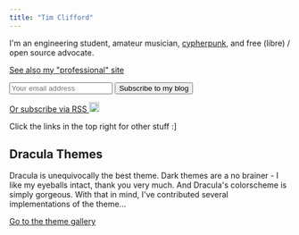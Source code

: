 ```yaml
---
title: "Tim Clifford"
---
```


I'm an engineering student, amateur musician,
[cypherpunk](/documents/cypherpunks-manifesto.html), and free (libre) / open
source advocate.

[See also my "professional" site](https://www.cl.cam.ac.uk/~tc565)

<div class="blog-updates-small">
  <form method="post" action="/subscribe.php" class="form">
   <input type="email" name="email" placeholder="Your email address"/>
   <input type="submit" name="email-button" value="Subscribe to my blog"/>
  </form>
</div>

<a href="/blog/rss.xml">Or subscribe via RSS <img style="height: 18px" src="/rss.svg" alt="RSS feed logo"/></a>

Click the links in the top right for other stuff :]

## Dracula Themes

Dracula is unequivocally the best theme. Dark themes are a no brainer -
I like my eyeballs intact, thank you very much. And Dracula's
colorscheme is simply gorgeous. With that in mind, I've contributed
several implementations of the theme...

[Go to the theme gallery](/dracula/)

